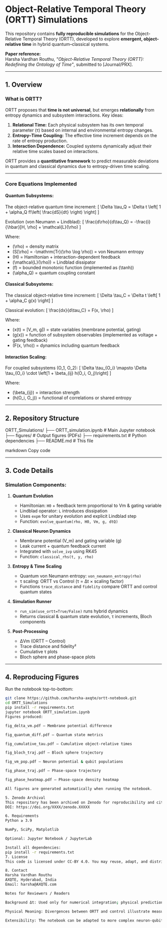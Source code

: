 # Object-Relative Temporal Theory (ORTT) Simulations

This repository contains **fully reproducible simulations** for the Object-Relative Temporal Theory (ORTT), developed to explore **emergent, object-relative time** in hybrid quantum–classical systems.

**Paper reference:**  
Harsha Vardhan Routhu, *"Object-Relative Temporal Theory (ORTT): Redefining the Ontology of Time"*, submitted to [Journal/PRX].

---

## 1. Overview

### What is ORTT?

ORTT proposes that **time is not universal**, but emerges **relationally** from entropy dynamics and subsystem interactions. Key ideas:

1. **Relational Time:** Each physical subsystem has its own temporal parameter (τ) based on internal and environmental entropy changes.
2. **Entropy–Time Coupling:** The effective time increment depends on the rate of entropy production.
3. **Interaction Dependence:** Coupled systems dynamically adjust their relative time scales based on interactions.

ORTT provides a **quantitative framework** to predict measurable deviations in quantum and classical dynamics due to entropy-driven time scaling.

---

### Core Equations Implemented

#### Quantum Subsystems:

The object-relative quantum time increment:
\[
\Delta \tau_Q = \Delta t \left[ 1 + \alpha_Q f\!\left( \frac{dS}{dt} \right) \right]
\]

Evolution (von Neumann + Lindblad):
\[
\frac{d\rho}{d\tau_Q} = -\frac{i}{\hbar}[H, \rho] + \mathcal{L}(\rho)
\]

Where:
- \(\rho\) = density matrix
- \(S[\rho] = -\mathrm{Tr}(\rho \log \rho)\) = von Neumann entropy
- \(H\) = Hamiltonian + interaction-dependent feedback
- \(\mathcal{L}(\rho)\) = Lindblad dissipator
- \(f\) = bounded monotonic function (implemented as \(\tanh\))
- \(\alpha_Q\) = quantum coupling constant

#### Classical Subsystems:

The classical object-relative time increment:
\[
\Delta \tau_C = \Delta t \left[ 1 + \alpha_C g(x) \right]
\]

Classical evolution:
\[
\frac{dx}{d\tau_C} = F(x, \rho)
\]

Where:
- \(x(t) = [V_m, g]\) = state variables (membrane potential, gating)
- \(g(x)\) = function of subsystem observables (implemented as voltage + gating feedback)
- \(F(x, \rho)\) = dynamics including quantum feedback

#### Interaction Scaling:

For coupled subsystems \(O_1, O_2\):
\[
\Delta \tau_{O_i} \mapsto \Delta \tau_{O_i} \cdot \left[1 + \beta_{ij} h(O_i, O_j)\right]
\]

Where:
- \(\beta_{ij}\) = interaction strength
- \(h(O_i, O_j)\) = functional of correlations or shared entropy

---

## 2. Repository Structure

ORTT_Simulations/
├── ORTT_simulation.ipynb # Main Jupyter notebook
├── figures/ # Output figures (PDFs)
├── requirements.txt # Python dependencies
├── README.md # This file

markdown
Copy code

---

## 3. Code Details

### Simulation Components:

1. **Quantum Evolution**
   - Hamiltonian: `H0` + feedback term proportional to Vm & gating variable
   - Lindblad operator: `L` introduces dissipation
   - Uses `expm` for unitary evolution and explicit Lindblad step
   - Function: `evolve_quantum(rho, H0, Vm, g, dtQ)`

2. **Classical Neuron Dynamics**
   - Membrane potential \(V_m\) and gating variable \(g\)
   - Leak current + quantum feedback current
   - Integrated with `solve_ivp` using RK45
   - Function: `classical_rhs(t, y, rho)`

3. **Entropy & Time Scaling**
   - Quantum von Neumann entropy: `von_neumann_entropy(rho)`
   - τ scaling: ORTT vs Control (τ = Δt × scaling factor)
   - Functions `trace_distance` and `fidelity` compare ORTT and control quantum states

4. **Simulation Runner**
   - `run_sim(use_ortt=True/False)` runs hybrid dynamics
   - Returns classical & quantum state evolution, τ increments, Bloch components

5. **Post-Processing**
   - ΔVm (ORTT – Control)
   - Trace distance and fidelity²
   - Cumulative τ plots
   - Bloch sphere and phase-space plots

---

## 4. Reproducing Figures

Run the notebook top-to-bottom:

```bash
git clone https://github.com/harsha-axqte/ortt-notebook.git
cd ORTT_Simulations
pip install -r requirements.txt
jupyter notebook ORTT_simulation.ipynb
Figures produced:

fig_delta_vm.pdf — Membrane potential difference

fig_quantum_diff.pdf — Quantum state metrics

fig_cumulative_tau.pdf — Cumulative object-relative times

fig_bloch_traj.pdf — Bloch sphere trajectory

fig_vm_pop.pdf — Neuron potential & qubit populations

fig_phase_traj.pdf — Phase-space trajectory

fig_phase_heatmap.pdf — Phase-space density heatmap

All figures are generated automatically when running the notebook.

5. Zenodo Archival
This repository has been archived on Zenodo for reproducibility and citation:
DOI: https://doi.org/XXXX/zenodo.XXXXX

6. Requirements
Python ≥ 3.9

NumPy, SciPy, Matplotlib

Optional: Jupyter Notebook / JupyterLab

Install all dependencies:
pip install -r requirements.txt
7. License
This code is licensed under CC-BY 4.0. You may reuse, adapt, and distribute with proper attribution.

8. Contact
Harsha Vardhan Routhu
AXQTE, Hyderabad, India
Email: harsha@AXQTE.com

Notes for Reviewers / Readers

Background Δt: Used only for numerical integration; physical predictions depend on τ ratios (τQ/τC).

Physical Meaning: Divergences between ORTT and control illustrate measurable consequences of entropy-driven time.

Extensibility: The notebook can be adapted to more complex neuron-qubit networks, different Hamiltonians, and classical subsystems.
